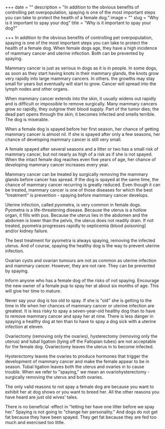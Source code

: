 +++
date = ""
description = "In addition to the obvious benefits of controlling pet overpopulation, spaying is one of the most important steps you can take to protect the health of a female dog."
image = ""
slug = "Why is it important to spay your dog"
title = "Why is it important to spay your dog?"

+++
In addition to the obvious benefits of controlling pet overpopulation, spaying is one of the most important steps you can take to protect the health of a female dog. When female dogs age, they have a high incidence of mammary cancer and uterine infection. Both can be prevented by spaying.

Mammary cancer is just as serious in dogs as it is in people. In some dogs, as soon as they start having knots in their mammary glands, the knots grow very rapidly into large mammary cancers. In others. the growths may stay small for years but eventually will start to grow. Cancer will spread into the lymph nodes and other organs. 

When mammary cancer extends into the skin, it usually widens out rapidly and is difficult or impossible to remove surgically. Many mammary cancers grow so rapidly, they outgrow their blood supply. Part of the tumor dies; the dead part opens through the skin; it becomes infected and smells terrible. The dog is miserable.

When a female dog is spayed before her first season, her chance of getting mammary cancer is almost nil. If she is spayed after only a few seasons, her chance of developing mammary cancer is still very small. 

A female spayed after several seasons and a litter or two has a small risk of mammary cancer, but not nearly as high of a risk as if she is not spayed. When the intact female dog reaches even five years of age, her chance of developing mammary cancer increases every year.

Mammary cancer can be treated by surgically removing the mammary glands before cancer has spread. If the dog is spayed at the same time, the chance of mammary cancer recurring is greatly reduced. Even though it can be treated, mammary cancer is one of those diseases for which the best "treatment" is prevention - spaying before mammary cancer develops.

Uterine infection, called pyometra, is very common in female dogs. Pyometra is a life-threatening disease. Because the uterus is a hollow organ, it fills with pus. Because the uterus lies in the abdomen and the abdomen is lower than the pelvis, the uterus does not readily drain. If not treated, pyometra progresses rapidly to septicemia (blood poisoning} and/or kidney failure.

The best treatment for pyometra is always spaying, removing the infected uterus. And of course, spaying the healthy dog is the way to prevent uterine infection.

Ovarian cysts and ovarian tumours are not as common as uterine infection and mammary cancer. However, they are not rare. They can be prevented by spaying.

Inform anyone who has a female dog of the risks of not spaying. Encourage the new owner of a female pup to spay her at about six months of age. This will give her time to mature.

Never say your dog is too old to spay. If she is "old" she is getting to the time in life when her chances of mammary cancer or uterine infection are greatest. It is less risky to spay a seven-year-old healthy dog than to have to remove mammary cancer and spay her at nine. There is less danger in spaying a healthy dog at ten than to have to spay a dog sick with a uterine infection at eleven.

Ovariectomy (removing only the ovaries), hysterectomy (removing only the uterus) and tubal ligation (tying off the Fallopian tubes) are not acceptable for the female dog. Ovariectomy leaves the uterus in to become infected. 

Hysterectomy leaves the ovaries to produce hormones that trigger the development of mammary cancer and make the female appear to be in season. Tubal ligation leaves both the uterus and ovaries in to cause trouble. When we refer to "spaying," we mean an ovariohysterectomy - surgically removing the uterus and both ovaries.

The only valid reasons to not spay a female dog are because you want to exhibit her at dog shows or you want to breed her. All the other reasons you have heard are just old wives' tales. 

There is no beneficial ·effect in "letting her have one litter before we spay her." Spaying is not going to "change her personality." And dogs do not get fat because they have been spayed. They get fat because they are fed too much and exercised too little.